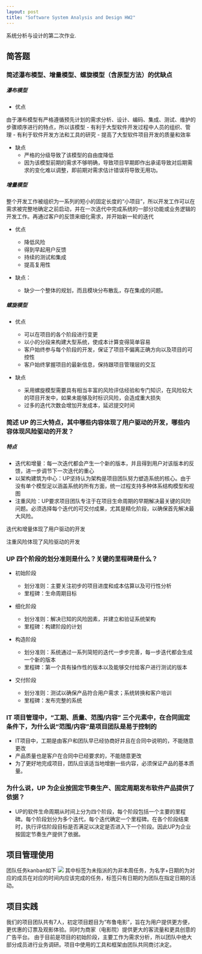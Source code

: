 ```yaml
---
layout: post
title: "Software System Analysis and Design HW2"
---
```

系统分析与设计的第二次作业.

## 简答题
### 简述瀑布模型、增量模型、螺旋模型（含原型方法）的优缺点
##### 瀑布模型
- 优点

由于瀑布模型有严格遵循预先计划的需求分析、设计、编码、集成、测试、维护的步骤顺序进行的特点，所以该模型
	- 有利于大型软件开发过程中人员的组织、管理
	- 有利于软件开发方法和工具的研究
	- 提高了大型软件项目开发的质量和效率

- 缺点
	- 严格的分级导致了该模型的自由度降低
	- 因为该模型前期的需求不够明确，导致项目早期即作出承诺导致对后期需求的变化难以调整，即前期对需求估计错误将导致无用功。

##### 增量模型

整个开发工作被组织为一系列的短小的固定长度的“小项目”，所以开发工作可以在需求被完整地确定之前启动，并在一次迭代中完成系统的一部分功能或业务逻辑的开发工作。再通过客户的反馈来细化需求，并开始新一轮的迭代

- 优点
	- 降低风险
	- 得到早起用户反馈
	- 持续的测试和集成
	- 提高复用性

- 缺点：
	- 缺少一个整体的规划，而且模块分布散乱，存在集成的问题。

##### 螺旋模型
- 优点
	- 可以在项目的各个阶段进行变更
	- 以小的分段来构建大型系统，使成本计算变得简单容易
	- 客户始终参与每个阶段的开发，保证了项目不偏离正确方向以及项目的可控性
	- 客户始终掌握项目的最新信息，保持跟项目管理层的交互

- 缺点
	- 采用螺旋模型需要具有相当丰富的风险评估经验和专门知识，在风险较大的项目开发中，如果未能够及时标识风险，会造成重大损失
	- 过多的迭代次数会增加开发成本，延迟提交时间

### 简述 UP 的三大特点，其中哪些内容体现了用户驱动的开发，哪些内容体现风险驱动的开发？
##### 特点
- 迭代和增量：每一次迭代都会产生一个新的版本，并且得到用户对该版本的反馈，进一步调节下一次迭代的重心
- 以架构建筑为中心：UP坚持认为架构是项目团队努力塑造系统的核心。由于没有单个模型足以涵盖系统的所有方面，统一过程支持多种体系结构模型和视图
- 注重风险：UP要求项目团队专注于在项目生命周期的早期解决最关键的风险问题。必须选择每个迭代的可交付成果，尤其是精化阶段，以确保首先解决最大风险。

迭代和增量体现了用户驱动的开发

注重风险体现了风险驱动的开发

### UP 四个阶段的划分准则是什么？关键的里程碑是什么？

- 初始阶段
	- 划分准则：主要关注初步的项目进度和成本估算以及可行性分析
	- 里程碑：生命周期目标

- 细化阶段
	- 划分准则：解决已知的风险因素，并建立和验证系统架构
	- 里程碑：构建阶段的计划

- 构造阶段
	- 划分准则：系统通过一系列简短的迭代一步步完善，每一步迭代都会生成一个新的版本
	- 里程碑：第一个具有操作性的版本以及能够交付给客户进行测试的版本

- 交付阶段
	- 划分准则：测试以确保产品符合用户需求；系统转换和客户培训
	- 里程碑：发布完整的系统


### IT 项目管理中，“工期、质量、范围/内容” 三个元素中，在合同固定条件下，为什么说“范围/内容”是项目团队是易于控制的
- IT项目中，工期是由客户和团队早已经协商好并且在合同中说明的，不能随意更改
- 产品质量也是客户在合同中已经要求的，不能随意更改
- 为了更好地完成项目，团队应该适当地增删一些内容，必须保证产品的基本质量。

### 为什么说，UP 为企业按固定节奏生产、固定周期发布软件产品提供了依据？
- UP的软件生命周期从时间上分为四个阶段，每个阶段包括一个主要的里程碑。每个阶段划分为多个迭代，每个迭代确定一个里程碑。在各个阶段结束时，执行评估阶段目标是否满足以决定是否进入下一个阶段。因此UP为企业按固定节奏生产提供了依据。

## 项目管理使用
团队任务kanban如下
![](https://github.com/Heimzeng/Heimzeng.github.io/blob/master/assets/img/post/ssaad_hw2/kanban_v0.jpg?raw=true)
其中标签为未指派的为非本周任务，为名字+日期的为对应的成员在对应的时间内应该完成的任务，标签只有日期的为团队在指定日期的活动。

## 项目实践
我们的项目团队共有7人，初定项目题目为“布鲁电影”，旨在为用户提供更方便，更优惠的订票及观影体验。同时为商家（电影院）提供更大的客流量和更具创意的广告平台。
由于目前是项目的初始阶段，主要工作为需求分析，所以团队中绝大部分成员进行业务调研。项目中使用的工具和框架由团队共同商讨决定。
